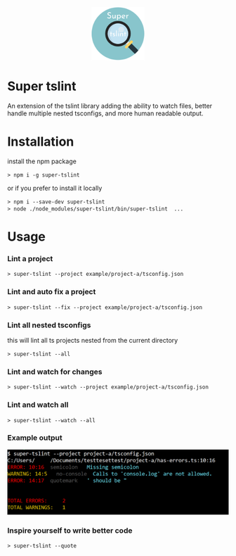 <p align="center">
  <img src="./readme/logo.png" width="120px" alt="" />
</p>

# Super tslint
An extension of the tslint library adding the ability to watch files, better handle multiple nested tsconfigs, and more human readable output.

# Installation
install the npm package 
```
> npm i -g super-tslint
```
or if you prefer to install it locally
```
> npm i --save-dev super-tslint
> node ./node_modules/super-tslint/bin/super-tslint  ...
```

# Usage
### Lint a project
```
> super-tslint --project example/project-a/tsconfig.json
```

### Lint and auto fix a project
```
> super-tslint --fix --project example/project-a/tsconfig.json
```

### Lint all nested tsconfigs
this will lint all ts projects nested from the current directory
```
> super-tslint --all
```

### Lint and watch for changes
```
> super-tslint --watch --project example/project-a/tsconfig.json
```

### Lint and watch all 
```
> super-tslint --watch --all
```

### Example output
<p align="center">
  <img src="./readme/output.png" alt="" />
</p>

### Inspire yourself to write better code
```
> super-tslint --quote
```


